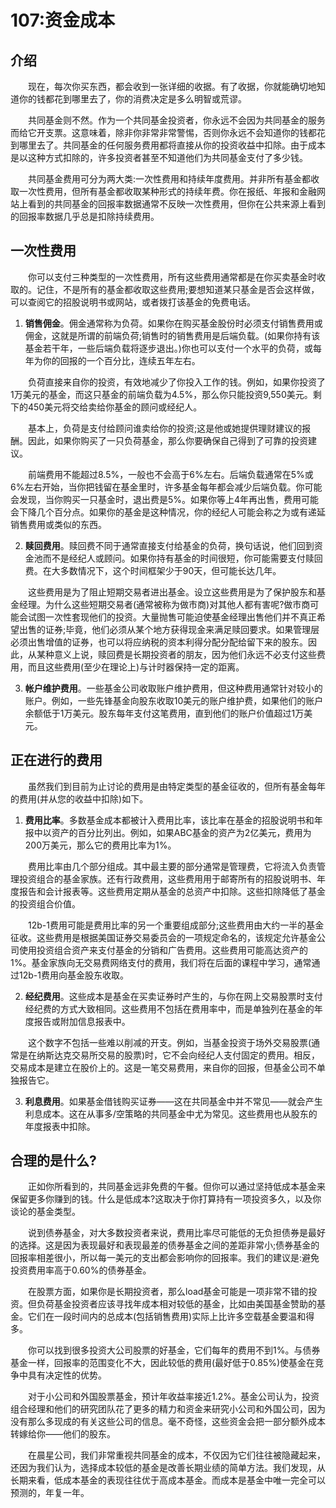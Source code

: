 # 107:资金成本
## 介绍
　　现在，每次你买东西，都会收到一张详细的收据。有了收据，你就能确切地知道你的钱都花到哪里去了，你的消费决定是多么明智或荒谬。

　　共同基金则不然。作为一个共同基金投资者，你永远不会因为共同基金的服务而给它开支票。这意味着，除非你非常非常警惕，否则你永远不会知道你的钱都花到哪里去了。共同基金的任何服务费用都将直接从你的投资收益中扣除。由于成本是以这种方式扣除的，许多投资者甚至不知道他们为共同基金支付了多少钱。

　　共同基金费用可分为两大类:一次性费用和持续年度费用。并非所有基金都收取一次性费用，但所有基金都收取某种形式的持续年费。你在报纸、年报和金融网站上看到的共同基金的回报率数据通常不反映一次性费用，但你在公共来源上看到的回报率数据几乎总是扣除持续费用。

## 一次性费用

　　你可以支付三种类型的一次性费用，所有这些费用通常都是在你买卖基金时收取的。记住，不是所有的基金都收取这些费用;要想知道某只基金是否会这样做，可以查阅它的招股说明书或网站，或者拨打该基金的免费电话。

1. **销售佣金**。佣金通常称为负荷。如果你在购买基金股份时必须支付销售费用或佣金，这就是所谓的前端负荷;销售时的销售费用是后端负载。(如果你持有该基金若干年，一些后端负载将逐步退出。)你也可以支付一个水平的负荷，或每年为你的回报的一个百分比，连续五年左右。

　　负荷直接来自你的投资，有效地减少了你投入工作的钱。例如，如果你投资了1万美元的基金，而这只基金的前端负载为4.5%，那么你只能投资9,550美元。剩下的450美元将交给卖给你基金的顾问或经纪人。

　　基本上，负荷是支付给顾问谁卖给你的投资;这是他或她提供理财建议的报酬。因此，如果你购买了一只负荷基金，那么你要确保自己得到了可靠的投资建议。

　　前端费用不能超过8.5%，一般也不会高于6%左右。后端负载通常在5%或6%左右开始，当你把钱留在基金里时，许多基金每年都会减少后端负载。你可能会发现，当你购买一只基金时，退出费是5%。如果你等上4年再出售，费用可能会下降几个百分点。如果你的基金是这种情况，你的经纪人可能会称之为或有递延销售费用或类似的东西。

2. **赎回费用**。赎回费不同于通常直接支付给基金的负荷，换句话说，他们回到资金池而不是经纪人或顾问。如果你持有基金的时间很短，你可能需要支付赎回费。在大多数情况下，这个时间框架少于90天，但可能长达几年。

　　这些费用是为了阻止短期交易者进出基金。设立这些费用是为了保护股东和基金经理。为什么这些短期交易者(通常被称为做市商)对其他人都有害呢?做市商可能会试图一次性套现他们的投资。大量抛售可能迫使基金经理出售他们并不真正希望出售的证券;毕竟，他们必须从某个地方获得现金来满足赎回要求。如果管理层必须出售增值的证券，也可以将应纳税的资本利得分配分配给留下来的股东。因此，从某种意义上说，赎回费是长期投资者的朋友，因为他们永远不必支付这些费用，而且这些费用(至少在理论上)与计时器保持一定的距离。

3. **帐户维护费用**。一些基金公司收取账户维护费用，但这种费用通常针对较小的账户。例如，一些先锋基金向股东收取10美元的账户维护费，如果他们的账户余额低于1万美元。股东每年支付这笔费用，直到他们的账户价值超过1万美元。

## 正在进行的费用

　　虽然我们到目前为止讨论的费用是由特定类型的基金征收的，但所有基金每年的费用(并从您的收益中扣除)如下。

1. **费用比率**。多数基金成本都被计入费用比率，该比率在基金的招股说明书和年报中以资产的百分比列出。例如，如果ABC基金的资产为2亿美元，费用为200万美元，那么它的费用比率为1%。

　　费用比率由几个部分组成。其中最主要的部分通常是管理费，它将流入负责管理投资组合的基金家族。还有行政费用，这些费用用于邮寄所有的招股说明书、年度报告和会计报表等。这些费用定期从基金的总资产中扣除。这些扣除降低了基金的投资组合价值。

　　12b-1费用可能是费用比率的另一个重要组成部分;这些费用由大约一半的基金征收。这些费用是根据美国证券交易委员会的一项规定命名的，该规定允许基金公司使用投资组合资产来支付基金的分销和广告费用。这些费用可能高达资产的1%。基金家族向无交易费网络支付的费用，我们将在后面的课程中学习，通常通过12b-1费用向基金股东收取。

2. **经纪费用**。这些成本是基金在买卖证券时产生的，与你在网上交易股票时支付经纪费的方式大致相同。这些费用不包括在费用率中，而是单独列在基金的年度报告或附加信息报表中。

　　这个数字不包括一些难以削减的开支。例如，当基金投资于场外交易股票(通常是在纳斯达克交易所交易的股票)时，它不会向经纪人支付固定的费用。相反，交易成本是建立在股价上的。这是一笔交易费用，来自你的回报，但基金公司不单独报告它。

3. **利息费用**。如果基金借钱购买证券——这在共同基金中并不常见——就会产生利息成本。这在从事多/空策略的共同基金中尤为常见。这些费用也从股东的年度报表中扣除。

## 合理的是什么?
　　正如你所看到的，共同基金远非免费的午餐。但你可以通过坚持低成本基金来保留更多你赚到的钱。什么是低成本?这取决于你打算持有一项投资多久，以及你谈论的基金类型。

　　说到债券基金，对大多数投资者来说，费用比率尽可能低的无负担债券是最好的选择。这是因为表现最好和表现最差的债券基金之间的差距非常小;债券基金的回报率相差很小，所以每一美元的支出都会影响你的回报率。我们的建议是:避免投资费用率高于0.60%的债券基金。

　　在股票方面，如果你是长期投资者，那么load基金可能是一项非常不错的投资。但负荷基金投资者应该寻找年成本相对较低的基金，比如由美国基金赞助的基金。它们在一段时间内的总成本(包括销售费用)实际上比许多空载基金要温和得多。

　　你可以找到很多投资大公司股票的好基金，它们每年的费用不到1%。与债券基金一样，回报率的范围变化不大，因此较低的费用(最好低于0.85%)使基金在竞争中具有决定性的优势。

　　对于小公司和外国股票基金，预计年收益率接近1.2%。基金公司认为，投资组合经理和他们的研究团队花了更多的精力和资金来研究小公司和外国公司，因为没有那么多现成的有关这些公司的信息。毫不奇怪，这些资金会把一部分额外成本转嫁给你——他们的股东。

　　在晨星公司，我们非常重视共同基金的成本，不仅因为它们往往被隐藏起来，还因为我们认为，选择成本较低的基金是改善长期业绩的简单方法。我们发现，从长期来看，低成本基金的表现往往优于高成本基金。而成本是基金中唯一完全可以预测的，年复一年。
